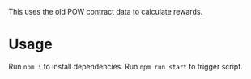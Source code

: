 This uses the old POW contract data to calculate rewards.
# Usage
Run `npm i` to install dependencies.
Run `npm run start` to trigger script.

